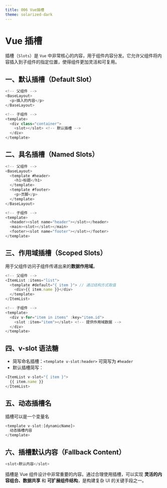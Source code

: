 ```yaml
---
title: 006 Vue插槽
theme: solarized-dark
---
```


# Vue 插槽

插槽（`Slots`）是 `Vue` 中非常核心的内容，用于组件内容分发。它允许父组件将内容插入到子组件的指定位置，使得组件更加灵活和可复用。

## 一、默认插槽（Default Slot）

```js
<!-- 父组件 -->
<BaseLayout>
  <p>插入的内容</p>
</BaseLayout>

<!-- 子组件 -->
<template>
  <div class="container">
    <slot></slot> <!-- 默认插槽 -->
  </div>
</template>
```

## 二、具名插槽（Named Slots）

```js
<!-- 父组件 -->
<BaseLayout>
  <template #header>
    <h1>标题</h1>
  </template>
  <template #footer>
    <p>页脚</p>
  </template>
</BaseLayout>

<!-- 子组件 -->
<template>
  <header><slot name="header"></slot></header>
  <main><slot></slot></main>
  <footer><slot name="footer"></slot></footer>
</template>
```

## 三、作用域插槽（Scoped Slots）

用于父组件访问子组件传递出来的**数据作用域**。

```js
<!-- 父组件 -->
<ItemList :items="list">
  <template #default="{ item }"> // 通过结构方式取值
    <div>{{ item.name }}</div>
  </template>
</ItemList>

<!-- 子组件 -->
<template>
  <div v-for="item in items" :key="item.id">
    <slot :item="item"></slot> <!-- 提供作用域数据 -->
  </div>
</template>
```

## **四、v-slot 语法糖**

- 简写命名插槽：`<template v-slot:header>` 可简写为 `#header`
- 默认插槽简写：

```js
<ItemList v-slot="{ item }">
  {{ item.name }}
</ItemList>
```

## 五、动态插槽名

插槽可以是一个变量名

```js
<template v-slot:[dynamicName]>
  动态插槽内容
</template>
```

## 六、插槽默认内容（Fallback Content）

```js
<slot>默认内容</slot>
```

插槽是 Vue 组件设计中非常重要的内容。通过合理使用插槽，可以实现 **灵活的内容组合、数据共享** 和 **可扩展组件结构**，是构建复杂 UI 的关键手段之一。
